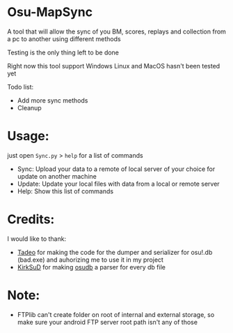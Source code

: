 # Osu-MapSync
A tool that will allow the sync of you BM, scores, replays and collection from a pc to another using different methods

Testing is the only thing left to be done

Right now this tool support Windows
Linux and MacOS hasn't been tested yet

Todo list:

- Add more sync methods
- Cleanup

# Usage:

just open `Sync.py` > `help` for a list of commands

- Sync: Upload your data to a remote of local server of your choice for update on another machine
- Update: Update your local files with data from a local or remote server
- Help: Show this list of commands

# Credits:
I would like to thank:

- [Tadeo](https://github.com/tadeokondrak) for making the code for the dumper and serializer for osu!.db (bad.exe) and auhorizing me to use it in my project
- [KirkSuD](https://github.com/KirkSuD) for making [osudb](https://github.com/KirkSuD/osudb) a parser for every db file

# Note:

- FTPlib can't create folder on root of internal and external storage, so make sure your android FTP server root path isn't any of those
